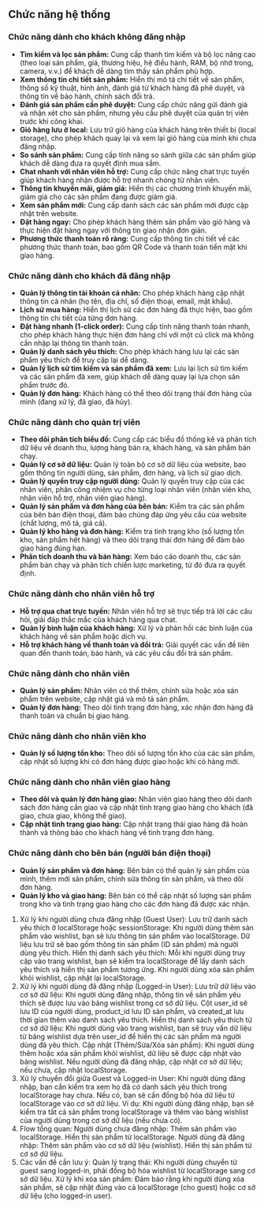 
## Chức năng hệ thống

### Chức năng dành cho khách không đăng nhập
- **Tìm kiếm và lọc sản phẩm:** Cung cấp thanh tìm kiếm và bộ lọc nâng cao (theo loại sản phẩm, giá, thương hiệu, hệ điều hành, RAM, bộ nhớ trong, camera, v.v.) để khách dễ dàng tìm thấy sản phẩm phù hợp.
- **Xem thông tin chi tiết sản phẩm:** Hiển thị mô tả chi tiết về sản phẩm, thông số kỹ thuật, hình ảnh, đánh giá từ khách hàng đã phê duyệt, và thông tin về bảo hành, chính sách đổi trả.
- **Đánh giá sản phẩm cần phê duyệt:** Cung cấp chức năng gửi đánh giá và nhận xét cho sản phẩm, nhưng yêu cầu phê duyệt của quản trị viên trước khi công khai.
- **Giỏ hàng lưu ở local:** Lưu trữ giỏ hàng của khách hàng trên thiết bị (local storage), cho phép khách quay lại và xem lại giỏ hàng của mình khi chưa đăng nhập.
- **So sánh sản phẩm:** Cung cấp tính năng so sánh giữa các sản phẩm giúp khách dễ dàng đưa ra quyết định mua sắm.
- **Chat nhanh với nhân viên hỗ trợ:** Cung cấp chức năng chat trực tuyến giúp khách hàng nhận được hỗ trợ nhanh chóng từ nhân viên.
- **Thông tin khuyến mãi, giảm giá:** Hiển thị các chương trình khuyến mãi, giảm giá cho các sản phẩm đang được giảm giá.
- **Xem sản phẩm mới:** Cung cấp danh sách các sản phẩm mới được cập nhật trên website.
- **Đặt hàng ngay:** Cho phép khách hàng thêm sản phẩm vào giỏ hàng và thực hiện đặt hàng ngay với thông tin giao nhận đơn giản.
- **Phương thức thanh toán rõ ràng:** Cung cấp thông tin chi tiết về các phương thức thanh toán, bao gồm QR Code và thanh toán tiền mặt khi giao hàng.

### Chức năng dành cho khách đã đăng nhập
- **Quản lý thông tin tài khoản cá nhân:** Cho phép khách hàng cập nhật thông tin cá nhân (họ tên, địa chỉ, số điện thoại, email, mật khẩu).
- **Lịch sử mua hàng:** Hiển thị lịch sử các đơn hàng đã thực hiện, bao gồm thông tin chi tiết của từng đơn hàng.
- **Đặt hàng nhanh (1-click order):** Cung cấp tính năng thanh toán nhanh, cho phép khách hàng thực hiện đơn hàng chỉ với một cú click mà không cần nhập lại thông tin thanh toán.
- **Quản lý danh sách yêu thích:** Cho phép khách hàng lưu lại các sản phẩm yêu thích để truy cập lại dễ dàng.
- **Quản lý lịch sử tìm kiếm và sản phẩm đã xem:** Lưu lại lịch sử tìm kiếm và các sản phẩm đã xem, giúp khách dễ dàng quay lại lựa chọn sản phẩm trước đó.
- **Quản lý đơn hàng:** Khách hàng có thể theo dõi trạng thái đơn hàng của mình (đang xử lý, đã giao, đã hủy).

### Chức năng dành cho quản trị viên
- **Theo dõi phân tích biểu đồ:** Cung cấp các biểu đồ thống kê và phân tích dữ liệu về doanh thu, lượng hàng bán ra, khách hàng, và sản phẩm bán chạy.
- **Quản lý cơ sở dữ liệu:** Quản lý toàn bộ cơ sở dữ liệu của website, bao gồm thông tin người dùng, sản phẩm, đơn hàng, và lịch sử giao dịch.
- **Quản lý quyền truy cập người dùng:** Quản lý quyền truy cập của các nhân viên, phân công nhiệm vụ cho từng loại nhân viên (nhân viên kho, nhân viên hỗ trợ, nhân viên giao hàng).
- **Quản lý sản phẩm và đơn hàng của bên bán:** Kiểm tra các sản phẩm của bên bán điện thoại, đảm bảo chúng đáp ứng yêu cầu của website (chất lượng, mô tả, giá cả).
- **Quản lý kho hàng và đơn hàng:** Kiểm tra tình trạng kho (số lượng tồn kho, sản phẩm hết hàng) và theo dõi trạng thái đơn hàng để đảm bảo giao hàng đúng hạn.
- **Phân tích doanh thu và bán hàng:** Xem báo cáo doanh thu, các sản phẩm bán chạy và phân tích chiến lược marketing, từ đó đưa ra quyết định.

### Chức năng dành cho nhân viên hỗ trợ
- **Hỗ trợ qua chat trực tuyến:** Nhân viên hỗ trợ sẽ trực tiếp trả lời các câu hỏi, giải đáp thắc mắc của khách hàng qua chat.
- **Quản lý bình luận của khách hàng:** Xử lý và phản hồi các bình luận của khách hàng về sản phẩm hoặc dịch vụ.
- **Hỗ trợ khách hàng về thanh toán và đổi trả:** Giải quyết các vấn đề liên quan đến thanh toán, bảo hành, và các yêu cầu đổi trả sản phẩm.

### Chức năng dành cho nhân viên
- **Quản lý sản phẩm:** Nhân viên có thể thêm, chỉnh sửa hoặc xóa sản phẩm trên website, cập nhật giá và mô tả sản phẩm.
- **Quản lý đơn hàng:** Theo dõi tình trạng đơn hàng, xác nhận đơn hàng đã thanh toán và chuẩn bị giao hàng.

### Chức năng dành cho nhân viên kho
- **Quản lý số lượng tồn kho:** Theo dõi số lượng tồn kho của các sản phẩm, cập nhật số lượng khi có đơn hàng được giao hoặc khi có hàng mới.

### Chức năng dành cho nhân viên giao hàng
- **Theo dõi và quản lý đơn hàng giao:** Nhân viên giao hàng theo dõi danh sách đơn hàng cần giao và cập nhật tình trạng giao hàng cho khách (đã giao, chưa giao, không thể giao).
- **Cập nhật tình trạng giao hàng:** Cập nhật trạng thái giao hàng đã hoàn thành và thông báo cho khách hàng về tình trạng đơn hàng.

### Chức năng dành cho bên bán (người bán điện thoại)
- **Quản lý sản phẩm và đơn hàng:** Bên bán có thể quản lý sản phẩm của mình, thêm mới sản phẩm, chỉnh sửa thông tin sản phẩm, và theo dõi đơn hàng.
- **Quản lý kho và giao hàng:** Bên bán có thể cập nhật số lượng sản phẩm trong kho và tình trạng giao hàng cho các đơn hàng đã được xác nhận.


1. Xử lý khi người dùng chưa đăng nhập (Guest User):
Lưu trữ danh sách yêu thích ở localStorage hoặc sessionStorage:
Khi người dùng thêm sản phẩm vào wishlist, bạn sẽ lưu thông tin sản phẩm vào localStorage.
Dữ liệu lưu trữ sẽ bao gồm thông tin sản phẩm (ID sản phẩm) mà người dùng yêu thích.
Hiển thị danh sách yêu thích:
Mỗi khi người dùng truy cập vào trang wishlist, bạn sẽ kiểm tra localStorage để lấy danh sách yêu thích và hiển thị sản phẩm tương ứng.
Khi người dùng xóa sản phẩm khỏi wishlist, cập nhật lại localStorage.
2. Xử lý khi người dùng đã đăng nhập (Logged-in User):
Lưu trữ dữ liệu vào cơ sở dữ liệu:
Khi người dùng đăng nhập, thông tin về sản phẩm yêu thích sẽ được lưu vào bảng wishlist trong cơ sở dữ liệu.
Cột user_id sẽ lưu ID của người dùng, product_id lưu ID sản phẩm, và created_at lưu thời gian thêm vào danh sách yêu thích.
Hiển thị danh sách yêu thích từ cơ sở dữ liệu:
Khi người dùng vào trang wishlist, bạn sẽ truy vấn dữ liệu từ bảng wishlist dựa trên user_id để hiển thị các sản phẩm mà người dùng đã yêu thích.
Cập nhật (Thêm/Sửa/Xóa sản phẩm):
Khi người dùng thêm hoặc xóa sản phẩm khỏi wishlist, dữ liệu sẽ được cập nhật vào bảng wishlist.
Nếu người dùng đã đăng nhập, cập nhật cơ sở dữ liệu; nếu chưa, cập nhật localStorage.
3. Xử lý chuyển đổi giữa Guest và Logged-in User:
Khi người dùng đăng nhập, bạn cần kiểm tra xem họ đã có danh sách yêu thích trong localStorage hay chưa. Nếu có, bạn sẽ cần đồng bộ hóa dữ liệu từ localStorage vào cơ sở dữ liệu.
Ví dụ: Khi người dùng đăng nhập, bạn sẽ kiểm tra tất cả sản phẩm trong localStorage và thêm vào bảng wishlist của người dùng trong cơ sở dữ liệu (nếu chưa có).
4. Flow tổng quan:
Người dùng chưa đăng nhập:
Thêm sản phẩm vào localStorage.
Hiển thị sản phẩm từ localStorage.
Người dùng đã đăng nhập:
Thêm sản phẩm vào cơ sở dữ liệu (wishlist).
Hiển thị sản phẩm từ cơ sở dữ liệu.
5. Các vấn đề cần lưu ý:
Quản lý trạng thái: Khi người dùng chuyển từ guest sang logged-in, phải đồng bộ hóa wishlist từ localStorage sang cơ sở dữ liệu.
Xử lý khi xóa sản phẩm: Đảm bảo rằng khi người dùng xóa sản phẩm, sẽ cập nhật đúng vào cả localStorage (cho guest) hoặc cơ sở dữ liệu (cho logged-in user).